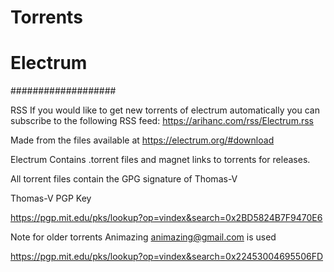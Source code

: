 # Torrents
# Electrum
###################

RSS
If you would like to get new torrents of electrum automatically you can subscribe to the following RSS feed:
https://arihanc.com/rss/Electrum.rss


Made from the files available at https://electrum.org/#download

Electrum Contains .torrent files and magnet links to torrents for releases.

All torrent files contain the GPG signature of Thomas-V

Thomas-V PGP Key

https://pgp.mit.edu/pks/lookup?op=vindex&search=0x2BD5824B7F9470E6

Note for older torrents Animazing <animazing@gmail.com> is used

https://pgp.mit.edu/pks/lookup?op=vindex&search=0x22453004695506FD

